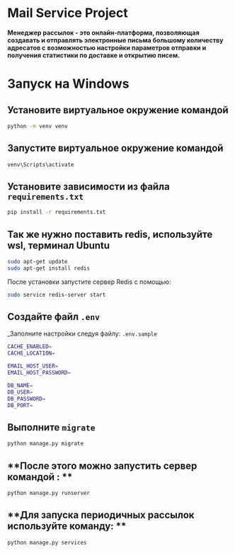 # Mail Service Project
**Менеджер рассылок - это онлайн-платформа, позволяющая создавать и отправлять электронные письма большому количеству адресатов с**
**возможностью настройки параметров отправки и получения статистики по доставке и открытию писем.**

# Запуск на Windows
## **Установите виртуальное окружение командой**
```bash
python -m venv venv
```
## **Запустите виртуальное окружение командой**
```bash
venv\Scripts\activate 
```

## **Установите зависимости из файла `requirements.txt`**
```bash
pip install -r requirements.txt
```
## **Так же нужно поставить  redis, используйте wsl, терминал Ubuntu**
```bash
sudo apt-get update
sudo apt-get install redis
```
После установки запустите сервер Redis с помощью:
```bash
sudo service redis-server start
```
## Создайте файл `.env`
_Заполните настройки следуя файлу: `.env.sample`
```bash
CACHE_ENABLED=
CACHE_LOCATION=

EMAIL_HOST_USER=
EMAIL_HOST_PASSWORD=

DB_NAME=
DB_USER=
DB_PASSWORD=
DB_PORT=
```
## Выполните `migrate`
```bash
python manage.py migrate
```
## **После этого можно запустить сервер командой : **
```bash
python manage.py runserver
```
## **Для запуска периодичных рассылок используйте команду: **
```bash
python manage.py services
```
